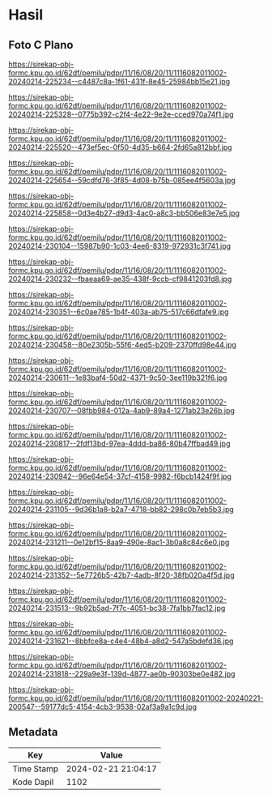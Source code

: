 # Hasil

## Foto C Plano

https://sirekap-obj-formc.kpu.go.id/62df/pemilu/pdpr/11/16/08/20/11/1116082011002-20240214-225234--c4487c8a-1f61-431f-8e45-25984bb15e21.jpg

https://sirekap-obj-formc.kpu.go.id/62df/pemilu/pdpr/11/16/08/20/11/1116082011002-20240214-225328--0775b392-c2f4-4e22-9e2e-cced970a74f1.jpg

https://sirekap-obj-formc.kpu.go.id/62df/pemilu/pdpr/11/16/08/20/11/1116082011002-20240214-225520--473ef5ec-0f50-4d35-b664-2fd65a812bbf.jpg

https://sirekap-obj-formc.kpu.go.id/62df/pemilu/pdpr/11/16/08/20/11/1116082011002-20240214-225654--59cdfd76-3f85-4d08-b75b-085ee4f5603a.jpg

https://sirekap-obj-formc.kpu.go.id/62df/pemilu/pdpr/11/16/08/20/11/1116082011002-20240214-225858--0d3e4b27-d9d3-4ac0-a8c3-bb506e83e7e5.jpg

https://sirekap-obj-formc.kpu.go.id/62df/pemilu/pdpr/11/16/08/20/11/1116082011002-20240214-230104--15987b90-1c03-4ee6-8319-972931c3f741.jpg

https://sirekap-obj-formc.kpu.go.id/62df/pemilu/pdpr/11/16/08/20/11/1116082011002-20240214-230232--fbaeaa69-ae35-438f-9ccb-cf9841203fd8.jpg

https://sirekap-obj-formc.kpu.go.id/62df/pemilu/pdpr/11/16/08/20/11/1116082011002-20240214-230351--6c0ae785-1b4f-403a-ab75-517c66dfafe9.jpg

https://sirekap-obj-formc.kpu.go.id/62df/pemilu/pdpr/11/16/08/20/11/1116082011002-20240214-230458--80e2305b-55f6-4ed5-b209-2370ffd98e44.jpg

https://sirekap-obj-formc.kpu.go.id/62df/pemilu/pdpr/11/16/08/20/11/1116082011002-20240214-230611--1e83baf4-50d2-4371-9c50-3ee119b321f6.jpg

https://sirekap-obj-formc.kpu.go.id/62df/pemilu/pdpr/11/16/08/20/11/1116082011002-20240214-230707--08fbb984-012a-4ab9-89a4-1271ab23e26b.jpg

https://sirekap-obj-formc.kpu.go.id/62df/pemilu/pdpr/11/16/08/20/11/1116082011002-20240214-230817--2fdf13bd-97ea-4ddd-ba86-80b47ffbad49.jpg

https://sirekap-obj-formc.kpu.go.id/62df/pemilu/pdpr/11/16/08/20/11/1116082011002-20240214-230942--96e64e54-37cf-4158-9982-f6bcb1424f9f.jpg

https://sirekap-obj-formc.kpu.go.id/62df/pemilu/pdpr/11/16/08/20/11/1116082011002-20240214-231105--9d36b1a8-b2a7-4718-bb82-298c0b7eb5b3.jpg

https://sirekap-obj-formc.kpu.go.id/62df/pemilu/pdpr/11/16/08/20/11/1116082011002-20240214-231211--0e12bf15-8aa9-490e-8ac1-3b0a8c84c6e0.jpg

https://sirekap-obj-formc.kpu.go.id/62df/pemilu/pdpr/11/16/08/20/11/1116082011002-20240214-231352--5e7726b5-42b7-4adb-8f20-38fb020a4f5d.jpg

https://sirekap-obj-formc.kpu.go.id/62df/pemilu/pdpr/11/16/08/20/11/1116082011002-20240214-231513--9b92b5ad-7f7c-4051-bc38-7fa1bb7fac12.jpg

https://sirekap-obj-formc.kpu.go.id/62df/pemilu/pdpr/11/16/08/20/11/1116082011002-20240214-231621--8bbfce8a-c4e4-48b4-a8d2-547a5bdefd36.jpg

https://sirekap-obj-formc.kpu.go.id/62df/pemilu/pdpr/11/16/08/20/11/1116082011002-20240214-231818--229a9e3f-139d-4877-ae0b-90303be0e482.jpg

https://sirekap-obj-formc.kpu.go.id/62df/pemilu/pdpr/11/16/08/20/11/1116082011002-20240221-200547--59177dc5-4154-4cb3-9538-02af3a9a1c9d.jpg


## Metadata

| Key        | Value               |
| ---------- | ------------------- |
| Time Stamp | 2024-02-21 21:04:17 |
| Kode Dapil | 1102                |



